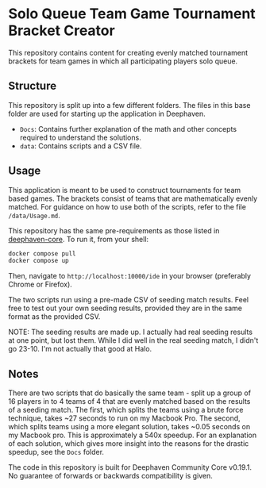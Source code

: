 # Solo Queue Team Game Tournament Bracket Creator

This repository contains content for creating evenly matched tournament brackets for team games in which all participating players solo queue.

## Structure

This repository is split up into a few different folders. The files in this base folder are used for starting up the application in Deephaven.

- `Docs`: Contains further explanation of the math and other concepts required to understand the solutions.
- `data`: Contains scripts and a CSV file.

## Usage

This application is meant to be used to construct tournaments for team based games.
The brackets consist of teams that are mathematically evenly matched.
For guidance on how to use both of the scripts, refer to the file `/data/Usage.md`.

This repository has the same pre-requirements as those listed in [deephaven-core](https://github.com/deephaven/deephaven-core). To run it, from your shell:

```bash
docker compose pull
docker compose up
```

Then, navigate to `http://localhost:10000/ide` in your browser (preferably Chrome or Firefox).

The two scripts run using a pre-made CSV of seeding match results. Feel free to test out your own seeding results, provided they are in the same format as the provided CSV.

NOTE: The seeding results are made up. I actually had real seeding results at one point, but lost them. While I did well in the real seeding match, I didn't go 23-10. I'm not actually that good at Halo.

## Notes

There are two scripts that do basically the same team - split up a group of 16 players in to 4 teams of 4 that are evenly matched based on the results of a seeding match. The first, which splits the teams using a brute force technique, takes ~27 seconds to run on my Macbook Pro. The second, which splits teams using a more elegant solution, takes ~0.05 seconds on my Macbook pro. This is approximately a 540x speedup. For an explanation of each solution, which gives more insight into the reasons for the drastic speedup, see the `Docs` folder.

The code in this repository is built for Deephaven Community Core v0.19.1. No guarantee of forwards or backwards compatibility is given.
